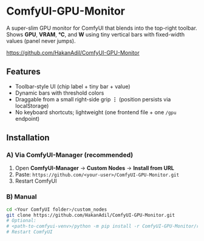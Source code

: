 # ComfyUI-GPU-Monitor

A super-slim GPU monitor for ComfyUI that blends into the top-right toolbar.  
Shows **GPU**, **VRAM**, **°C**, and **W** using tiny vertical bars with fixed-width values (panel never jumps).

https://github.com/HakanAdil/ComfyUI-GPU-Monitor

## Features
- Toolbar-style UI (chip label + tiny bar + value)
- Dynamic bars with threshold colors
- Draggable from a small right-side grip **⋮** (position persists via localStorage)
- No keyboard shortcuts; lightweight (one frontend file + one `/gpu` endpoint)

## Installation

### A) Via ComfyUI-Manager (recommended)
1. Open **ComfyUI-Manager** → **Custom Nodes** → **Install from URL**  
2. Paste: `https://github.com/<your-user>/ComfyUI-GPU-Monitor.git`  
3. Restart ComfyUI

### B) Manual
```bash
cd <Your ComfyUI folder>/custom_nodes
git clone https://github.com/HakanAdil/ComfyUI-GPU-Monitor.git
# Optional:
# <path-to-comfyui-venv>/python -m pip install -r ComfyUI-GPU-Monitor/requirements.txt
# Restart ComfyUI
